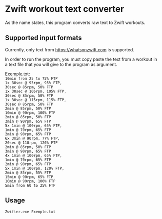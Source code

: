 
# Zwift workout text converter

As the name states, this program converts raw text to Zwift workouts.

## Supported input formats

Currently, only text from https://whatsonzwift.com is supported.

In order to run the program, you must copy paste the text from a workout in a text file that you will give to the program as argument.

Exemple.txt:  
`10min from 25 to 75% FTP`  
`1x 30sec @ 95rpm, 95% FTP,`  
`30sec @ 85rpm, 50% FTP`  
`1x 30sec @ 105rpm, 105% FTP,`  
`30sec @ 85rpm, 50% FTP`  
`1x 30sec @ 115rpm, 115% FTP,`  
`30sec @ 85rpm, 50% FTP`  
`2min @ 85rpm, 50% FTP`  
`10min @ 90rpm, 100% FTP`  
`2min @ 85rpm, 50% FTP`  
`3min @ 90rpm, 65% FTP`  
`5x 1min @ 100rpm, 65% FTP,`  
`1min @ 70rpm, 65% FTP`  
`2min @ 90rpm, 65% FTP`  
`6x 3min @ 90rpm, 77% FTP,`  
`20sec @ 110rpm, 120% FTP`  
`2min @ 85rpm, 50% FTP`  
`3min @ 90rpm, 65% FTP`  
`4x 1min @ 100rpm, 65% FTP,`  
`1min @ 70rpm, 65% FTP`  
`2min @ 90rpm, 65% FTP`  
`5x 1min @ 100rpm, 120% FTP,`  
`2min @ 85rpm, 55% FTP`  
`15min @ 90rpm, 65% FTP`  
`10min @ 90rpm, 100% FTP`  
`5min from 60 to 25% FTP`  

## Usage


`Zwifter.exe Exemple.txt`

